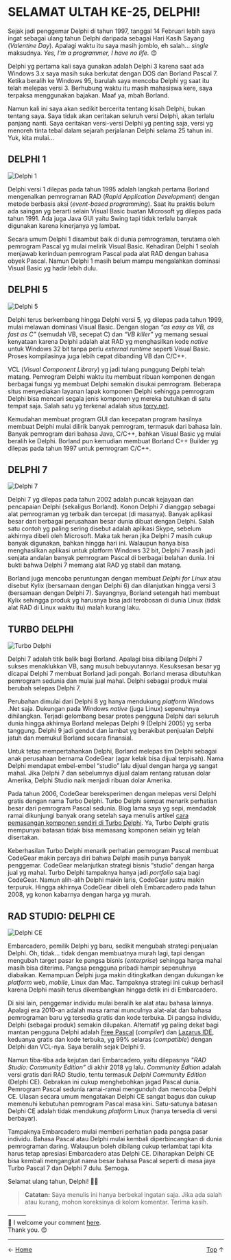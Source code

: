 # SELAMAT ULTAH KE-25, DELPHI!

Sejak jadi penggemar Delphi di tahun 1997, tanggal 14 Februari lebih saya ingat sebagai ulang tahun Delphi daripada sebagai Hari Kasih Sayang (*Valentine Day*). Apalagi waktu itu saya masih jomblo, eh salah… *single* maksudnya. *Yes, I’m a programmer, I have no life.* 😊

Delphi yg pertama kali saya gunakan adalah Delphi 3 karena saat ada Windows 3.x saya masih suka berkutat dengan DOS dan Borland Pascal 7. Ketika beralih ke Windows 95, barulah saya mencoba Delphi yg saat itu telah melepas versi 3. Berhubung waktu itu masih mahasiswa kere, saya terpaksa menggunakan bajakan. Maaf ya, mbah Borland.

Namun kali ini saya akan sedikit bercerita tentang kisah Delphi, bukan tentang saya. Saya tidak akan ceritakan seluruh versi Delphi, akan terlalu panjang nanti. Saya ceritakan versi-versi Delphi yg penting saja, versi yg menoreh tinta tebal dalam sejarah perjalanan Delphi selama 25 tahun ini. Yuk, kita mulai… 

## DELPHI 1

![Delphi 1](img/delphi_1.png)

Delphi versi 1 dilepas pada tahun 1995 adalah langkah pertama Borland mengenalkan pemrograman RAD (*Rapid Application Development*) dengan metode berbasis aksi (*event-based programming*). Saat itu praktis belum ada saingan yg berarti selain Visual Basic buatan Microsoft yg dilepas pada tahun 1991. Ada juga Java GUI yaitu Swing tapi tidak terlalu banyak digunakan karena kinerjanya yg lambat. 

Secara umum Delphi 1 disambut baik di dunia pemrograman, terutama oleh pemrogram Pascal yg mulai melirik Visual Basic. Kehadiran Delphi 1 seolah menjawab kerinduan pemrogram Pascal pada alat RAD dengan bahasa obyek Pascal. Namun Delphi 1 masih belum mampu mengalahkan dominasi Visual Basic yg hadir lebih dulu.

## DELPHI 5

![Delphi 5](img/delphi_5.gif)

Delphi terus berkembang hingga Delphi versi 5, yg dilepas pada tahun 1999, mulai melawan dominasi Visual Basic. Dengan slogan *“as easy as VB, as fast as C”* (semudah VB, secepat C) dan *“VB killer”* yg memang sesuai kenyataan karena Delphi adalah alat RAD yg menghasilkan kode *native* untuk Windows 32 bit tanpa perlu *external runtime* seperti Visual Basic. Proses kompilasinya juga lebih cepat dibanding VB dan C/C++.

VCL (*Visual Component Library*) yg jadi tulang punggung Delphi telah matang. Pemrogram Delphi waktu itu membuat ribuan komponen dengan berbagai fungsi yg membuat Delphi semakin disukai pemrogram. Beberapa situs menyediakan layanan lapak komponen Delphi sehingga pemrogram Delphi bisa mencari segala jenis komponen yg mereka butuhkan di satu tempat saja. Salah satu yg terkenal adalah situs [torry.net][1].

Kemudahan membuat program GUI dan kecepatan program hasilnya membuat Delphi mulai dilirik banyak pemrogram, termasuk dari bahasa lain. Banyak pemrogram dari bahasa Java, C/C++, bahkan Visual Basic yg mulai beralih ke Delphi. Borland pun kemudian membuat Borland C++ Builder yg dilepas pada tahun 1997 untuk pemrogram C/C++.

## DELPHI 7

![Delphi 7](img/delphi_7.png)

Delphi 7 yg dilepas pada tahun 2002 adalah puncak kejayaan dan pencapaian Delphi (sekaligus Borland). Konon Delphi 7 dianggap sebagai alat pemrograman yg terbaik dan tercepat (di masanya). Banyak aplikasi besar dari berbagai perusahaan besar dunia dibuat dengan Delphi. Salah satu contoh yg paling sering disebut adalah aplikasi Skype, sebelum akhirnya dibeli oleh Microsoft.
Maka tak heran jika Delphi 7 masih cukup banyak digunakan, bahkan hingga hari ini. Walaupun hanya bisa menghasilkan aplikasi untuk platform Windows 32 bit, Delphi 7 masih jadi senjata andalan banyak pemrogram Pascal di berbagai belahan dunia. Ini bukti bahwa Delphi 7 memang alat RAD yg stabil dan matang.

Borland juga mencoba peruntungan dengan membuat *Delphi for Linux* atau disebut Kylix (bersamaan dengan Delphi 6) dan dilanjutkan hingga versi 3 (bersamaan dengan Delphi 7). Sayangnya, Borland setengah hati membuat Kylix sehingga produk yg harusnya bisa jadi terobosan di dunia Linux (tidak alat RAD di Linux waktu itu) malah kurang laku.

## TURBO DELPHI

![Turbo Delphi](img/delphi_turbo.png)

Delphi 7 adalah titik balik bagi Borland. Apalagi bisa dibilang Delphi 7 sukses menaklukkan VB, sang musuh bebuyutannya. Kesuksesan besar yg dicapai Delphi 7 membuat Borland jadi pongah. Borland merasa dibutuhkan pemrogram sedunia dan mulai jual mahal. Delphi sebagai produk mulai berubah selepas Delphi 7.

Perubahan dimulai dari Delphi 8 yg hanya mendukung *platform* Windows .Net saja. Dukungan pada Windows *native* (juga Linux) sepenuhnya dihilangkan. Terjadi gelombang besar protes pengguna Delphi dari seluruh dunia hingga akhirnya Borland melepas Delphi 9 (Delphi 2005) yg serba tanggung. Delphi 9 jadi gendut dan lambat yg berakibat penjualan Delphi jatuh dan memukul Borland secara finansial.

Untuk tetap mempertahankan Delphi, Borland melepas tim Delphi sebagai anak perusahaan bernama CodeGear (agar kelak bisa dijual terpisah). Nama Delphi mendapat embel-embel “studio” lalu dijual dengan harga yg sangat mahal. Jika Delphi 7 dan sebelumnya dijual dalam rentang ratusan dolar Amerika, Delphi Studio naik menjadi ribuan dolar Amerika.

Pada tahun 2006, CodeGear bereksperimen dengan melepas versi Delphi gratis dengan nama Turbo Delphi. Turbo Delphi sempat menarik perhatian besar dari pemrogram Pascal sedunia. Blog lama saya yg sepi, mendadak ramai dikunjungi banyak orang setelah saya menulis artikel [cara pemasangan komponen sendiri di Turbo Delphi][2]. Ya, Turbo Delphi gratis mempunyai batasan tidak bisa memasang komponen selain yg telah disertakan.

Keberhasilan Turbo Delphi menarik perhatian pemrogram Pascal membuat CodeGear makin percaya diri bahwa Delphi masih punya banyak penggemar. CodeGear melanjutkan strategi bisnis “studio” dengan harga jual yg mahal. Turbo Delphi tampaknya hanya jadi *portfolio* saja bagi CodeGear. Namun alih-alih Delphi makin laris, CodeGear justru makin terpuruk. Hingga akhirnya CodeGear dibeli oleh Embarcadero pada tahun 2008, yg konon kabarnya dengan harga yg murah.

## RAD STUDIO: DELPHI CE

![Delphi CE](img/delphi_ce.png)

Embarcadero, pemilik Delphi yg baru, sedikit mengubah strategi penjualan Delphi. Oh, tidak… tidak dengan membuatnya murah lagi, tapi dengan mengubah target pasar ke pangsa bisnis (*enterprise*) sehingga harga mahal masih bisa diterima. Pangsa pengguna pribadi hampir sepenuhnya diabaikan. Kemampuan Delphi juga makin ditingkatkan dengan dukungan ke *platform* web, *mobile*, Linux dan Mac. Tampaknya strategi ini cukup berhasil karena Delphi masih terus dikembangkan hingga detik ini di Embarcadero.

Di sisi lain, penggemar individu mulai beralih ke alat atau bahasa lainnya. Apalagi era 2010-an adalah masa ramai munculnya alat-alat dan bahasa pemrograman baru yg tersedia gratis dan kode terbuka. Di pangsa individu, Delphi (sebagai produk) semakin dilupakan. Alternatif yg paling dekat bagi mantan pengguna Delphi adalah [Free Pascal][3] (*compiler*) dan [Lazarus IDE][4], keduanya gratis dan kode terbuka, yg 99% selaras (*compatible*) dengan Delphi dan VCL-nya. Saya beralih sejak Delphi 9.

Namun tiba-tiba ada kejutan dari Embarcadero, yaitu dilepasnya *"RAD Studio: Community Edition”* di akhir 2018 yg lalu. *Community Edition* adalah versi gratis dari RAD Studio, tentu termasuk *Delphi Community Edition* (Delphi CE). Gebrakan ini cukup menghebohkan jagad Pascal dunia. Pemrogram Pascal sedunia ramai-ramai mengunduh dan mencoba Delphi CE. Ulasan secara umum mengatakan Delphi CE sangat bagus dan cukup memenuhi kebutuhan pemrogram Pascal masa kini. Satu-satunya batasan Delphi CE adalah tidak mendukung *platform* Linux (hanya tersedia di versi berbayar).

Tampaknya Embarcadero mulai memberi perhatian pada pangsa pasar individu. Bahasa Pascal atau Delphi mulai kembali diperbincangkan di dunia pemrograman daring. Walaupun boleh dibilang cukup terlambat tapi kita harus tetap apresiasi Embarcadero atas Delphi CE. Diharapkan Delphi CE bisa kembali mengangkat nama besar bahasa Pascal seperti di masa jaya Turbo Pascal 7 dan Delphi 7 dulu. Semoga.

Selamat ulang tahun, Delphi! 🎂🥳

> **Catatan:** Saya menulis ini hanya berbekal ingatan saja. Jika ada salah atau kurang, mohon koreksinya di kolom komentar. Terima kasih.

———  
💬 I welcome your comment [here](https://github.com/pakLebah/paklebah.github.io/issues/9).  
Thank you. 😊

---
<span style="float: left">← [Home](index.md)</span> <span style="float: right">[Top](#top) ↑</span>  

[1]: torry.net
[2]: https://beeography.wordpress.com/2006/09/12/just-wanna-let-you-know/
[3]: https://freepascal.org/
[4]: https://lazarus-ide.org/
